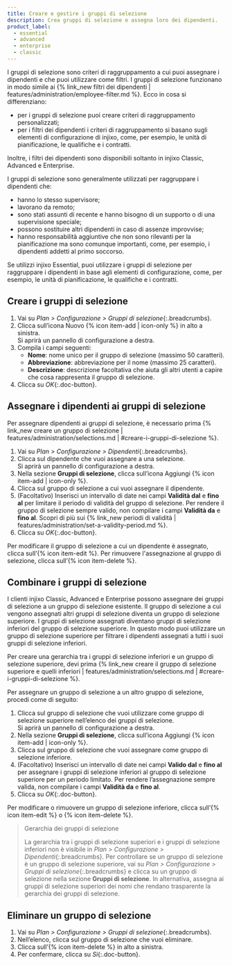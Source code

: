 ```yaml
---
title: Creare e gestire i gruppi di selezione
description: Crea gruppi di selezione e assegna loro dei dipendenti.
product_label:
  - essential
  - advanced
  - enterprise
  - classic
---
```


I gruppi di selezione sono criteri di raggruppamento a cui puoi assegnare i dipendenti e che puoi utilizzare come filtri. I gruppi di selezione funzionano in modo simile ai {% link_new filtri dei dipendenti | features/administration/employee-filter.md %}. Ecco in cosa si differenziano:

- per i gruppi di selezione puoi creare criteri di raggruppamento personalizzati;
- per i filtri dei dipendenti i criteri di raggruppamento si basano sugli elementi di configurazione di injixo, come, per esempio, le unità di pianificazione, le qualifiche e i contratti.

Inoltre, i filtri dei dipendenti sono disponibili soltanto in injixo Classic, Advanced e Enterprise.

I gruppi di selezione sono generalmente utilizzati per raggruppare i dipendenti che:

- hanno lo stesso supervisore;
- lavorano da remoto;
- sono stati assunti di recente e hanno bisogno di un supporto o di una supervisione speciale;
- possono sostituire altri dipendenti in caso di assenze improvvise;
- hanno responsabilità aggiuntive che non sono rilevanti per la pianificazione ma sono comunque importanti, come, per esempio, i dipendenti addetti al primo soccorso.

Se utilizzi injixo Essential, puoi utilizzare i gruppi di selezione per raggruppare i dipendenti in base agli elementi di configurazione, come, per esempio, le unità di pianificazione, le qualifiche e i contratti.

## Creare i gruppi di selezione

1. Vai su _Plan > Configurazione > Gruppi di selezione_{:.breadcrumbs}.
2. Clicca sull’icona Nuovo {% icon item-add | icon-only %} in alto a sinistra.  
    Si aprirà un pannello di configurazione a destra.
3. Compila i campi seguenti:
    - **Nome**: nome unico per il gruppo di selezione (massimo 50 caratteri).
    - **Abbreviazione**: abbreviazione per il nome (massimo 25 caratteri).
    - **Descrizione**: descrizione facoltativa che aiuta gli altri utenti a capire che cosa rappresenta il gruppo di selezione.
4. Clicca su _OK_{:.doc-button}.

## Assegnare i dipendenti ai gruppi di selezione

Per assegnare dipendenti ai gruppi di selezione, è necessario prima {% link_new creare un gruppo di selezione | features/administration/selections.md | #creare-i-gruppi-di-selezione %}.

1. Vai su _Plan > Configurazione > Dipendenti_{:.breadcrumbs}.
2. Clicca sul dipendente che vuoi assegnare a una selezione.  
   Si aprirà un pannello di configurazione a destra.
3. Nella sezione **Gruppi di selezione**, clicca sull’icona Aggiungi {% icon item-add | icon-only %}.
4. Clicca sul gruppo di selezione a cui vuoi assegnare il dipendente.
5. (Facoltativo) Inserisci un intervallo di date nei campi **Validità dal** e **fino al** per limitare il periodo di validità del gruppo di selezione. Per rendere il gruppo di selezione sempre valido, non compilare i campi **Validità da** e **fino al**. Scopri di più sui {% link_new periodi di validità | features/administration/set-a-validity-period.md %}.
6. Clicca su _OK_{:.doc-button}.

Per modificare il gruppo di selezione a cui un dipendente è assegnato, clicca sull’{% icon item-edit %}. Per rimuovere l'assegnazione al gruppo di selezione, clicca sull’{% icon item-delete %}.

## Combinare i gruppi di selezione

I clienti injixo Classic, Advanced e Enterprise possono assegnare dei gruppi di selezione a un gruppo di selezione esistente. Il gruppo di selezione a cui vengono assegnati altri gruppi di selezione diventa un gruppo di selezione superiore. I gruppi di selezione assegnati diventano gruppi di selezione inferiori del gruppo di selezione superiore. In questo modo puoi utilizzare un gruppo di selezione superiore per filtrare i dipendenti assegnati a tutti i suoi gruppi di selezione inferiori.

Per creare una gerarchia tra i gruppi di selezione inferiori e un gruppo di selezione superiore, devi prima {% link_new creare il gruppo di selezione superiore e quelli inferiori | features/administration/selections.md | #creare-i-gruppi-di-selezione %}.

Per assegnare un gruppo di selezione a un altro gruppo di selezione, procedi come di seguito:

1. Clicca sul gruppo di selezione che vuoi utilizzare come gruppo di selezione superiore nell’elenco dei gruppi di selezione.  
   Si aprirà un pannello di configurazione a destra.
2. Nella sezione **Gruppi di selezione**, clicca sull’icona Aggiungi {% icon item-add | icon-only %}.
3. Clicca sul gruppo di selezione che vuoi assegnare come gruppo di selezione inferiore.
4. (Facoltativo) Inserisci un intervallo di date nei campi **Valido dal** e **fino al** per assegnare i gruppi di selezione inferiori al gruppo di selezione superiore per un periodo limitato. Per rendere l’assegnazione sempre valida, non compilare i campi **Validità da** e **fino al**.
5. Clicca su _OK_{:.doc-button}.

Per modificare o rimuovere un gruppo di selezione inferiore, clicca sull’{% icon item-edit %} o {% icon item-delete %}.

> Gerarchia dei gruppi di selezione
>
> La gerarchia tra i gruppi di selezione superiori e i gruppi di selezione inferiori non è visibile in _Plan > Configurazione > Dipendenti_{:.breadcrumbs}. Per controllare se un gruppo di selezione è un gruppo di selezione superiore, vai su _Plan > Configurazione > Gruppi di selezione_{:.breadcrumbs} e clicca su un gruppo di selezione nella sezione **Gruppi di selezione**. In alternativa, assegna ai gruppi di selezione superiori dei nomi che rendano trasparente la gerarchia dei gruppi di selezione.

## Eliminare un gruppo di selezione

1. Vai su _Plan > Configurazione > Gruppi di selezione_{:.breadcrumbs}.
2. Nell’elenco, clicca sul gruppo di selezione che vuoi eliminare.
3. Clicca sull’{% icon item-delete %} in alto a sinistra.
4. Per confermare, clicca su _Sì_{:.doc-button}.
